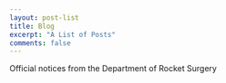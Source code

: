 ```yaml
---
layout: post-list
title: Blog
excerpt: "A List of Posts"
comments: false
---
```


Official notices from the Department of Rocket Surgery